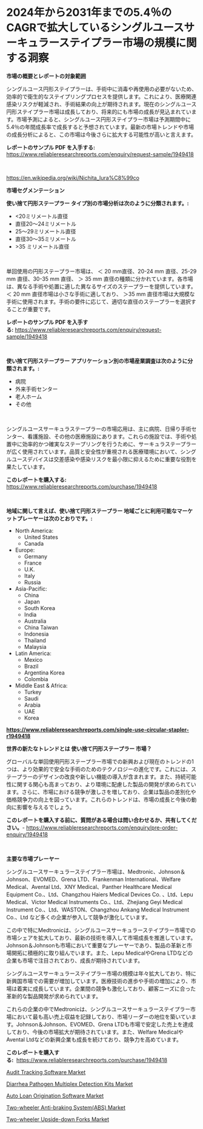 <p><h1>2024年から2031年までの5.4％のCAGRで拡大しているシングルユースサーキュラーステイプラー市場の規模に関する洞察</h1></p><p><strong>市場の概要とレポートの対象範囲</strong></p>
<p><p>シングルユース円形ステイプラーは、手術中に消毒や再使用の必要がないため、効率的で衛生的なステイプリングプロセスを提供します。これにより、医療関連感染リスクが軽減され、手術結果の向上が期待されます。現在のシングルユース円形ステイプラー市場は成長しており、将来的にも市場の成長が見込まれています。市場予測によると、シングルユース円形ステイプラー市場は予測期間中に5.4％の年間成長率で成長すると予想されています。最新の市場トレンドや市場の成長分析によると、この市場は今後さらに拡大する可能性が高いと言えます。</p></p>
<p><strong>レポートのサンプル PDF を入手する:</strong> <a href="https://www.reliableresearchreports.com/enquiry/request-sample/1949418">https://www.reliableresearchreports.com/enquiry/request-sample/1949418</a></p>
<p>&nbsp;</p>
<p><a href="https://en.wikipedia.org/wiki/Nichita_Iura%C8%99co">https://en.wikipedia.org/wiki/Nichita_Iura%C8%99co</a></p>
<p><strong>市場セグメンテーション</strong></p>
<p><strong>使い捨て円形ステープラー タイプ別の市場分析は次のように分類されます。:</strong></p>
<p><ul><li><20ミリメートル直径</li><li>直径20〜24ミリメートル</li><li>25〜29ミリメートル直径</li><li>直径30〜35ミリメートル</li><li>>35 ミリメートル直径</li></ul></p>
<p>&nbsp;</p>
<p><p>単回使用の円形ステープラー市場は、 ＜ 20 mm直径、20-24 mm 直径、25-29 mm 直径、30-35 mm 直径、 ＞ 35 mm 直径の種類に分かれています。各市場は、異なる手術や処置に適した異なるサイズのステープラーを提供しています。 ＜ 20 mm 直径市場は小さな手術に適しており、 ＞35 mm 直径市場は大規模な手術に使用されます。手術の要件に応じて、適切な直径のステープラーを選択することが重要です。</p></p>
<p><strong>レポートのサンプル PDF を入手する:</strong>&nbsp;<a href="https://www.reliableresearchreports.com/enquiry/request-sample/1949418">https://www.reliableresearchreports.com/enquiry/request-sample/1949418</a></p>
<p>&nbsp;</p>
<p><strong> 使い捨て円形ステープラー アプリケーション別の市場産業調査は次のように分類されます。:</strong></p>
<p><ul><li>病院</li><li>外来手術センター</li><li>老人ホーム</li><li>その他</li></ul></p>
<p>&nbsp;</p>
<p><p>シングルユースサーキュラステープラーの市場応用は、主に病院、日帰り手術センター、看護施設、その他の医療施設にあります。これらの施設では、手術や処置中に効率的かつ確実なステープリングを行うために、サーキュラステープラーが広く使用されています。品質と安全性が重視される医療環境において、シングルユースデバイスは交差感染や感染リスクを最小限に抑えるために重要な役割を果たしています。</p></p>
<p><strong>このレポートを購入する:</strong>&nbsp; <a href="https://www.reliableresearchreports.com/purchase/1949418">https://www.reliableresearchreports.com/purchase/1949418</a></p>
<p>&nbsp;</p>
<p><strong>地域に関して言えば、使い捨て円形ステープラー 地域ごとに利用可能なマーケットプレーヤーは次のとおりです。:</strong></p>
<p><ul>
    <li>
        North America:
        <ul>
            <li>United States</li>
            <li>Canada</li>
        </ul>
    </li>
    <li>
        Europe:
        <ul>
            <li>Germany</li>
            <li>France</li>
            <li>U.K.</li>
            <li>Italy</li>
            <li>Russia</li>
        </ul>
    </li>
    <li>
        Asia-Pacific:
        <ul>
            <li>China</li>
            <li>Japan</li>
            <li>South Korea</li>
            <li>India</li>
            <li>Australia</li>
            <li>China Taiwan</li>
            <li>Indonesia</li>
            <li>Thailand</li>
            <li>Malaysia</li>
        </ul>
    </li>
    <li>
        Latin America:
        <ul>
            <li>Mexico</li>
            <li>Brazil</li>
            <li>Argentina Korea</li>
            <li>Colombia</li>
        </ul>
    </li>
    <li>
        Middle East & Africa:
        <ul>
            <li>Turkey</li>
            <li>Saudi</li>
            <li>Arabia</li>
            <li>UAE</li>
            <li>Korea</li>
        </ul>
    </li>
    </ul></p>
<p><strong><a href="https://www.reliableresearchreports.com/single-use-circular-stapler-r1949418">https://www.reliableresearchreports.com/single-use-circular-stapler-r1949418</a></strong>&nbsp;</p>
<p><strong>世界の新たなトレンドとは 使い捨て円形ステープラー 市場？</strong></p>
<p><p>グローバルな単回使用円形ステープラー市場での新興および現在のトレンドの1つは、より効果的で安全な手術のためのテクノロジーの進化です。これには、ステープラーのデザインの改良や新しい機能の導入が含まれます。また、持続可能性に関する関心も高まっており、より環境に配慮した製品の開発が求められています。さらに、市場における競争が激しさを増しており、企業は製品の差別化や価格競争力の向上を図っています。これらのトレンドは、市場の成長と今後の動向に影響を与えるでしょう。</p></p>
<p><strong>このレポートを購入する前に、質問がある場合は問い合わせるか、共有してください。</strong>- <a href="https://www.reliableresearchreports.com/enquiry/pre-order-enquiry/1949418">https://www.reliableresearchreports.com/enquiry/pre-order-enquiry/1949418</a></p>
<p>&nbsp;</p>
<p><strong>主要な市場プレーヤー</strong></p>
<p><p>シングルユースサーキュラーステイプラー市場は、Medtronic、Johnson＆Johnson、EVOMED、Grena LTD、Frankenman International、Welfare Medical、Avental Ltd、XNY Medical、Panther Healthcare Medical Equipment Co.、Ltd、Changzhou Haiers Medical Devices Co. 、Ltd、Lepu Medical、Victor Medical Instruments Co.、Ltd、Zhejiang Geyi Medical Instrument Co.、Ltd、WASTON、Changzhou Ankang Medical Instrument Co.、Ltd など多くの企業が参入して競争が激化しています。</p><p>この中で特にMedtronicは、シングルユースサーキュラーステイプラー市場での市場シェアを拡大しており、最新の技術を導入して市場成長を推進しています。Johnson＆Johnsonも市場において重要なプレーヤーであり、製品の革新と市場開拓に積極的に取り組んでいます。また、Lepu MedicalやGrena LTDなどの企業も市場で注目されており、成長が期待されています。</p><p>シングルユースサーキュラーステイプラー市場の規模は年々拡大しており、特に新興国市場での需要が増加しています。医療技術の進歩や手術の増加により、市場は着実に成長しています。企業間の競争も激化しており、顧客ニーズに合った革新的な製品開発が求められています。</p><p>これらの企業の中でMedtronicは、シングルユースサーキュラーステイプラー市場において最も高い売上収益を記録しており、市場リーダーの地位を築いています。Johnson＆Johnson、EVOMED、Grena LTDも市場で安定した売上を達成しており、今後の市場拡大が期待されています。また、Welfare MedicalやAvental Ltdなどの新興企業も成長を続けており、競争力を高めています。</p></p>
<p><strong>このレポートを購入する:</strong>&nbsp;&nbsp;<a href="https://www.reliableresearchreports.com/purchase/1949418">https://www.reliableresearchreports.com/purchase/1949418</a></p>
<p><p><a href="https://issuu.com/reportprime-2/docs/audit-tracking-software-market-size-2030.pptx">Audit Tracking Software Market</a></p><p><a href="https://medium.com/@amandaexton567/market-forecast-global-diarrhea-pathogen-multiplex-detection-kits-trends-and-impact-analysis-2024-a6955bfe1dce">Diarrhea Pathogen Multiplex Detection Kits Market</a></p><p><a href="https://issuu.com/reportprime-2/docs/auto-loan-origination-software-market-size-2030.pp">Auto Loan Origination Software Market</a></p><p><a href="https://github.com/Sherrillcrooksxa8i18ucf2m/Market-Research-Report-List-3/blob/main/two-wheeler-anti-braking-systemabs-market.md">Two-wheeler Anti-braking System(ABS) Market</a></p><p><a href="https://github.com/AlysaLedner2023/Market-Research-Report-List-2/blob/main/two-wheeler-upside-down-forks-market.md">Two-wheeler Upside-down Forks Market</a></p></p>
